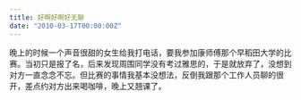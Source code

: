 ```yaml
---
title: 好啊好啊好无聊
date: "2010-03-17T00:00:00Z"
---
```


晚上的时候一个声音很甜的女生给我打电话，要我参加康师傅那个早稻田大学的比赛。当初只是报了名，后来发现周围同学没有考过雅思的，于是就放弃了，没想到对方一直念念不忘。但比赛的事情我基本没想法，反倒我跟那个工作人员聊的很开，差点约对方出来喝咖啡，晚上又翘课了。